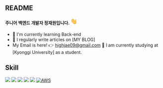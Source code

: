 ## README

#### 주니어 백엔드 개발자 정재원입니다. <img src="https://raw.githubusercontent.com/ABSphreak/ABSphreak/master/gifs/Hi.gif" width="22">
- 🌱 I'm currently learning Back-end
- 📝 I regularly write articles on [MY BLOG]
- My Email is here! 👉 highjae09@gmail.com
🔭 I am currently studying at [Kyonggi University] as a student.

## Skill
<img src="https://img.shields.io/badge/Java-E34F26?style=flat-square&logo=Java&logoColor=white"/></a>
<img src="https://img.shields.io/badge/Spring-6DB33F?style=flat-square&logo=Spring&logoColor=white"/></a>
<img src="https://img.shields.io/badge/Spring Boot-6DB33F?style=flat-square&logo=Spring Boot&logoColor=white"/></a>
<img src="https://img.shields.io/badge/JUnit5-25A162?style=flat-square&logo=JUnit5&logoColor=white"/></a>
<img src="https://img.shields.io/badge/MySQL-4479A1?style=flat-square&logo=MySQL&logoColor=white"/></a>
[![AWS](https://img.shields.io/badge/AWS-%23FF9900.svg?style=flat-square&for-the-badge&logo=amazon-aws&logoColor=white)](https://chloe-codes1.gitbook.io/til/aws)&nbsp;


